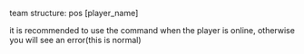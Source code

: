   
team structure: pos [player_name]

it is recommended to use the command when the player is online, otherwise you will see an error(this is normal)
